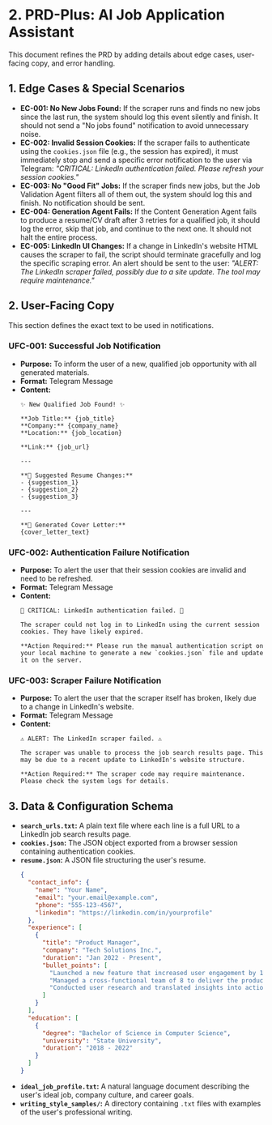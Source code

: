 # 2. PRD-Plus: AI Job Application Assistant

This document refines the PRD by adding details about edge cases, user-facing copy, and error handling.

## 1. Edge Cases & Special Scenarios

-   **EC-001: No New Jobs Found:** If the scraper runs and finds no new jobs since the last run, the system should log this event silently and finish. It should not send a "No jobs found" notification to avoid unnecessary noise.
-   **EC-002: Invalid Session Cookies:** If the scraper fails to authenticate using the `cookies.json` file (e.g., the session has expired), it must immediately stop and send a specific error notification to the user via Telegram: *"CRITICAL: LinkedIn authentication failed. Please refresh your session cookies."*
-   **EC-003: No "Good Fit" Jobs:** If the scraper finds new jobs, but the Job Validation Agent filters all of them out, the system should log this and finish. No notification should be sent.
-   **EC-004: Generation Agent Fails:** If the Content Generation Agent fails to produce a resume/CV draft after 3 retries for a qualified job, it should log the error, skip that job, and continue to the next one. It should not halt the entire process.
-   **EC-005: LinkedIn UI Changes:** If a change in LinkedIn's website HTML causes the scraper to fail, the script should terminate gracefully and log the specific scraping error. An alert should be sent to the user: *"ALERT: The LinkedIn scraper failed, possibly due to a site update. The tool may require maintenance."*

## 2. User-Facing Copy

This section defines the exact text to be used in notifications.

### UFC-001: Successful Job Notification

-   **Purpose:** To inform the user of a new, qualified job opportunity with all generated materials.
-   **Format:** Telegram Message
-   **Content:**
    ```
    ✨ New Qualified Job Found! ✨

    **Job Title:** {job_title}
    **Company:** {company_name}
    **Location:** {job_location}

    **Link:** {job_url}

    ---

    **📝 Suggested Resume Changes:**
    - {suggestion_1}
    - {suggestion_2}
    - {suggestion_3}

    ---

    **📄 Generated Cover Letter:**
    {cover_letter_text}
    ```

### UFC-002: Authentication Failure Notification

-   **Purpose:** To alert the user that their session cookies are invalid and need to be refreshed.
-   **Format:** Telegram Message
-   **Content:**
    ```
    🚨 CRITICAL: LinkedIn authentication failed. 🚨

    The scraper could not log in to LinkedIn using the current session cookies. They have likely expired.

    **Action Required:** Please run the manual authentication script on your local machine to generate a new `cookies.json` file and update it on the server.
    ```

### UFC-003: Scraper Failure Notification

-   **Purpose:** To alert the user that the scraper itself has broken, likely due to a change in LinkedIn's website.
-   **Format:** Telegram Message
-   **Content:**
    ```
    ⚠️ ALERT: The LinkedIn scraper failed. ⚠️

    The scraper was unable to process the job search results page. This may be due to a recent update to LinkedIn's website structure.

    **Action Required:** The scraper code may require maintenance. Please check the system logs for details.
    ```

## 3. Data & Configuration Schema

-   **`search_urls.txt`:** A plain text file where each line is a full URL to a LinkedIn job search results page.
-   **`cookies.json`:** The JSON object exported from a browser session containing authentication cookies.
-   **`resume.json`:** A JSON file structuring the user's resume.
    ```json
    {
      "contact_info": {
        "name": "Your Name",
        "email": "your.email@example.com",
        "phone": "555-123-4567",
        "linkedin": "https://linkedin.com/in/yourprofile"
      },
      "experience": [
        {
          "title": "Product Manager",
          "company": "Tech Solutions Inc.",
          "duration": "Jan 2022 - Present",
          "bullet_points": [
            "Launched a new feature that increased user engagement by 15%.",
            "Managed a cross-functional team of 8 to deliver the product roadmap.",
            "Conducted user research and translated insights into actionable product requirements."
          ]
        }
      ],
      "education": [
        {
          "degree": "Bachelor of Science in Computer Science",
          "university": "State University",
          "duration": "2018 - 2022"
        }
      ]
    }
    ```
-   **`ideal_job_profile.txt`:** A natural language document describing the user's ideal job, company culture, and career goals.
-   **`writing_style_samples/`:** A directory containing `.txt` files with examples of the user's professional writing. 